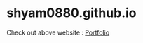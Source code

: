 # shyam0880.github.io
Check out above website : <a href="https://shyam0880.github.io/" target="_blank">Portfolio</a>
